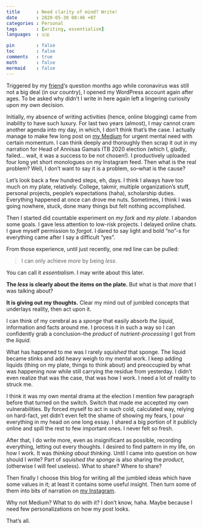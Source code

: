 ```yaml
---
title      : Need clarity of mind? Write!
date       : 2020-05-30 08:46 +07
categories : Personal
tags       : [writing, essentialism]
languages  : 🇬🇧

pin        : false
toc        : false
comments   : true
math       : false
mermaid    : false
---
```


Triggered by my [friend](https://kekavigi.wordpress.com/)‘s question months ago while coronavirus was still not a big deal (in our country), I opened my WordPress account again after ages. To be asked why didn’t I write in here again left a lingering curiosity upon my own decision.

Initially, my absence of writing activities (hence, online blogging) came from inability to have such luxury. For last two years (almost), I may cannot cram another agenda into my day, in which, I don’t think that’s the case. I actually manage to make few long post on [my Medium](https://medium.com/@ilmaaliyaf) for urgent mental need with certain momentum. I can think deeply and thoroughly then scrap it out in my narration for Head of Annisaa Gamais ITB 2020 election (which I, gladly, failed… wait, it was a success to be not chosen!). I productively uploaded four long yet short monologues on my Instagram feed. Then what is the real problem? Well, I don’t want to say it is a problem, so–what is the cause?

Let’s look back a few hundred steps, eh, days. I think I always have too much on my plate, relatively. College, takmir, multiple organization’s stuff, personal projects, people’s expectations (haha), scholarship duties. Everything happened at once can drove me nuts. Sometimes, I think I was going nowhere, stuck, done many things but felt nothing accomplished.

Then I started did countable experiment on _my fork_ and _my plate_. I abandon some goals. I gave less attention to low-risk projects. I delayed online chats. I gave myself permission to _forgot_. I dared to say light and bold “no”-s for everything came after I say a difficult “yes”.

From those experience, until just recently, one red line can be pulled:

> I can only achieve _more_ by being _less_.

You can call it _essentialism_. I may write about this later.

**The _less_ is clearly about the items on the plate.** But what is that _more_ that I was talking about?

**It is giving out my thoughts.** Clear my mind out of jumbled concepts that underlays reality, then act upon it.

I can think of my cerebral as a _sponge_ that easily absorb _the liquid_, information and facts around me. I process it in such a way so I can confidently grab a conclusion–the _product_ of _nutrient-processing_ I got from the _liquid_.

What has happened to me was I rarely _squished_ that sponge. The liquid became stinks and add heavy weigh to my mental work. I keep adding liquids (thing on my plate, things to think about) and preoccupied by what was happening _now_ while still carrying the residue from yesterday. I didn’t even realize that was the case, that was how I work. I need a lot of reality to struck me.

I think it was my own mental drama at the election I mention few paragraph before that turned on the switch. Switch that made me accepted my own vulnerabilities. By forced myself to act in such cold, calculated way, relying on hard-fact, yet didn’t even felt the shame of showing my fears, I pour everything in my head on one long essay. I shared a big portion of it publicly online and spill the rest to few important ones. I never felt so fresh.

After that, I do write more, even as insignificant as possible, recording everything, letting out every thoughts. I desired to find pattern in my life, on how I work. It was _thinking about thinking_. Until I came into question on how should I write? Part of _squished the sponge_ is also sharing the _product_, (otherwise I will feel useless). What to share? Where to share?

Then finally I choose this blog for writing all the jumbled ideas which have some values in it; at least it contains some useful insight. Then turn some of them into bits of narration on [my Instagram](http://instagram.com/ilmaaliyaf).

Why not Medium? What to do with it? I don’t know, haha. Maybe because I need few personalizations on how my post looks.

That’s all.